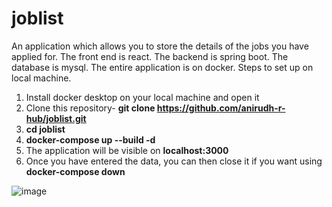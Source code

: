 # joblist
An application which allows you to store the details of the jobs you have applied for. The front end is react. The backend is spring boot. The database is mysql. The entire application is on docker.
Steps to set up on local machine.
1. Install docker desktop on your local machine and open it
2. Clone this repository- **git clone https://github.com/anirudh-r-hub/joblist.git**
3. **cd joblist**
4. **docker-compose up --build -d**
5. The application will be visible on **localhost:3000**
6. Once you have entered the data, you can then close it if you want using **docker-compose down**

![image](https://github.com/user-attachments/assets/9207a223-60f5-4424-b253-23afdb60f53d)

